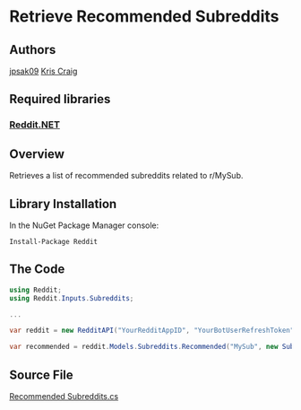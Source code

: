 # Retrieve Recommended Subreddits

## Authors

[jpsak09](../../../docs/contributors/jpsak09.md)
[Kris Craig](../../../docs/contributors/Kris%20Craig.md)

## Required libraries

### [Reddit.NET](https://github.com/sirkris/Reddit.NET)

## Overview

Retrieves a list of recommended subreddits related to r/MySub.

## Library Installation

In the NuGet Package Manager console:

    Install-Package Reddit

## The Code

```c#
using Reddit;
using Reddit.Inputs.Subreddits;

...

var reddit = new RedditAPI("YourRedditAppID", "YourBotUserRefreshToken");

var recommended = reddit.Models.Subreddits.Recommended("MySub", new SubredditsRecommendInput());
```

## Source File

[Recommended Subreddits.cs](src/Recommended%20Subreddits.cs)
